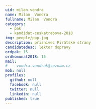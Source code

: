 ```yaml
---
uid: milan.vondra
name: Milan  Vondra
fullname: Milan  Vondra
category:
  - pak
  - kandidat-ceskatrebova-2018
img: people/ppp.jpg
description: příznivec Pirátské strany
candidatedesc: lektor dopravy
ordpak: 15
ordkomunal2018: 15
mail:
#  - vondra.vandrak@seznam.cz
mob: null
profiles:
  github: null
  facebook: null
  twitter: null
  linkedin: null
published: true
---
```

